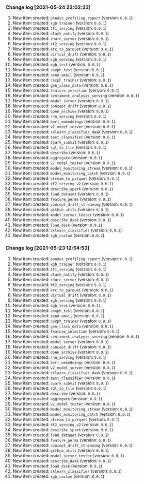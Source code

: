 ### Change log [2021-05-24 22:02:23]
1. New item created: `pandas_profiling_report` (version: `0.0.1`)
2. New item created: `xgb_trainer` (version: `0.0.1`)
3. New item created: `tf1_serving` (version: `0.0.1`)
4. New item created: `slack_notify` (version: `0.0.1`)
5. New item created: `churn_server` (version: `0.0.1`)
6. New item created: `tf2_serving` (version: `0.0.1`)
7. New item created: `arc_to_parquet` (version: `0.0.1`)
8. New item created: `virtual_drift` (version: `0.0.1`)
9. New item created: `xgb_serving` (version: `0.0.1`)
10. New item created: `xgb_test` (version: `0.0.1`)
11. New item created: `coxph_test` (version: `0.0.1`)
12. New item created: `send_email` (version: `0.0.1`)
13. New item created: `coxph_trainer` (version: `0.0.1`)
14. New item created: `gen_class_data` (version: `0.0.1`)
15. New item created: `feature_selection` (version: `0.0.1`)
16. New item created: `sentiment_analysis_serving` (version: `0.0.1`)
17. New item created: `model_server` (version: `0.0.1`)
18. New item created: `concept_drift` (version: `0.0.1`)
19. New item created: `open_archive` (version: `0.0.1`)
20. New item created: `rnn_serving` (version: `0.0.1`)
21. New item created: `bert_embeddings` (version: `0.0.1`)
22. New item created: `v2_model_server` (version: `0.0.1`)
23. New item created: `sklearn_classifier_dask` (version: `0.0.1`)
24. New item created: `test_classifier` (version: `0.0.1`)
25. New item created: `spark_submit` (version: `0.0.1`)
26. New item created: `sql_to_file` (version: `0.0.1`)
27. New item created: `describe` (version: `0.0.1`)
28. New item created: `aggregate` (version: `0.0.1`)
29. New item created: `v2_model_tester` (version: `0.0.1`)
30. New item created: `model_monitoring_stream` (version: `0.0.1`)
31. New item created: `model_monitoring_batch` (version: `0.0.1`)
32. New item created: `stream_to_parquet` (version: `0.0.1`)
33. New item created: `tf2_serving_v2` (version: `0.0.1`)
34. New item created: `describe_spark` (version: `0.0.1`)
35. New item created: `load_dataset` (version: `0.0.1`)
36. New item created: `feature_perms` (version: `0.0.1`)
37. New item created: `concept_drift_streaming` (version: `0.0.1`)
38. New item created: `github_utils` (version: `0.0.1`)
39. New item created: `model_server_tester` (version: `0.0.1`)
40. New item created: `describe_dask` (version: `0.0.1`)
41. New item created: `load_dask` (version: `0.0.1`)
42. New item created: `sklearn_classifier` (version: `0.0.1`)
43. New item created: `xgb_custom` (version: `0.0.1`)

### Change log [2021-05-23 12:54:53]
1. New item created: `pandas_profiling_report` (version: `0.0.1`)
2. New item created: `xgb_trainer` (version: `0.0.1`)
3. New item created: `tf1_serving` (version: `0.0.1`)
4. New item created: `slack_notify` (version: `0.0.1`)
5. New item created: `churn_server` (version: `0.0.1`)
6. New item created: `tf2_serving` (version: `0.0.1`)
7. New item created: `arc_to_parquet` (version: `0.0.1`)
8. New item created: `virtual_drift` (version: `0.0.1`)
9. New item created: `xgb_serving` (version: `0.0.1`)
10. New item created: `xgb_test` (version: `0.0.1`)
11. New item created: `coxph_test` (version: `0.0.1`)
12. New item created: `send_email` (version: `0.0.1`)
13. New item created: `coxph_trainer` (version: `0.0.1`)
14. New item created: `gen_class_data` (version: `0.0.1`)
15. New item created: `feature_selection` (version: `0.0.1`)
16. New item created: `sentiment_analysis_serving` (version: `0.0.1`)
17. New item created: `model_server` (version: `0.0.1`)
18. New item created: `concept_drift` (version: `0.0.1`)
19. New item created: `open_archive` (version: `0.0.1`)
20. New item created: `rnn_serving` (version: `0.0.1`)
21. New item created: `bert_embeddings` (version: `0.0.1`)
22. New item created: `v2_model_server` (version: `0.0.1`)
23. New item created: `sklearn_classifier_dask` (version: `0.0.1`)
24. New item created: `test_classifier` (version: `0.0.1`)
25. New item created: `spark_submit` (version: `0.0.1`)
26. New item created: `sql_to_file` (version: `0.0.1`)
27. New item created: `describe` (version: `0.0.1`)
28. New item created: `aggregate` (version: `0.0.1`)
29. New item created: `v2_model_tester` (version: `0.0.1`)
30. New item created: `model_monitoring_stream` (version: `0.0.1`)
31. New item created: `model_monitoring_batch` (version: `0.0.1`)
32. New item created: `stream_to_parquet` (version: `0.0.1`)
33. New item created: `tf2_serving_v2` (version: `0.0.1`)
34. New item created: `describe_spark` (version: `0.0.1`)
35. New item created: `load_dataset` (version: `0.0.1`)
36. New item created: `feature_perms` (version: `0.0.1`)
37. New item created: `concept_drift_streaming` (version: `0.0.1`)
38. New item created: `github_utils` (version: `0.0.1`)
39. New item created: `model_server_tester` (version: `0.0.1`)
40. New item created: `describe_dask` (version: `0.0.1`)
41. New item created: `load_dask` (version: `0.0.1`)
42. New item created: `sklearn_classifier` (version: `0.0.1`)
43. New item created: `xgb_custom` (version: `0.0.1`)

